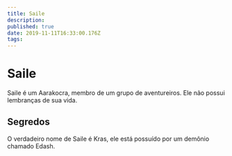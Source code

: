 ```yaml
---
title: Saile
description: 
published: true
date: 2019-11-11T16:33:00.176Z
tags: 
---
```


<!-- SUBTITLE: Visão geral sobre Saile -->

# Saile
Saile é um Aarakocra, membro de um grupo de aventureiros. Ele não possui lembranças de sua vida.

## Segredos
O verdadeiro nome de Saile é Kras, ele está possuído por um demônio chamado Edash.

